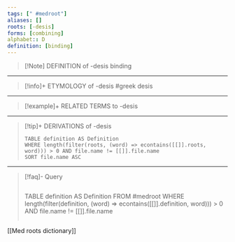 ```yaml
---
tags: [" #medroot"]
aliases: []
roots: [-desis]
forms: [combining]
alphabet:: D
definition: [binding]
---
```

>[!Note] DEFINITION of -desis
>binding
_____
>[!info]+ ETYMOLOGY of -desis
>#greek desis
_____
>[!example]+ RELATED TERMS to -desis
_____
>[!tip]+ DERIVATIONS of -desis
>```dataview
>TABLE definition AS Definition 
>WHERE length(filter(roots, (word) => econtains([[]].roots, word))) > 0 AND file.name != [[]].file.name
>SORT file.name ASC
>```
___
>[!faq]- Query
>>```dataview
>TABLE definition AS Definition
>FROM #medroot
>WHERE length(filter(definition, (word) => econtains([[]].definition, word))) > 0 AND file.name != [[]].file.name
>```

[[Med roots dictionary]]